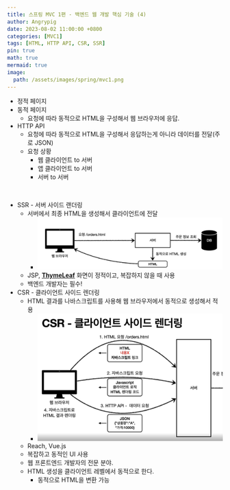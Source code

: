 ```yaml
---
title: 스프링 MVC 1편 - 백엔드 웹 개발 핵심 기술 (4)
author: Angrypig
date: 2023-08-02 11:00:00 +0800
categories: [MVC1]
tags: [HTML, HTTP API, CSR, SSR]
pin: true
math: true
mermaid: true
image:
  path: /assets/images/spring/mvc1.png
---
```


- 정적 페이지 
- 동적 페이지
  - 요청에 따라 동적으로 HTML을 구성해서 웹 브라우저에 응답.
- HTTP API 
  - 요청에 따라 동적으로 HTML을 구성해서 응답하는게 아니라 데이터를 전달(주로 JSON)
  - 요청 상황
    - 웹 클라이언트 to 서버
    - 앱 클라이언트 to 서버
    - 서버 to 서버

<br>

- SSR - 서버 사이드 랜더링
  - 서버에서 최종 HTML을 생성해서 클라이언트에 전달
    - ![SSR](/assets/images/spring/mvc1/SSR.png)
  - JSP, **<u>ThymeLeaf</u>**
   화면이 정적이고, 복잡하지 않을 때 사용
  - 백엔드 개발자는 필수!
- CSR - 클라이언트 사이드 렌더링
  - HTML 결과를 나바스크립트를 사용해 웹 브라우저에서 동적으로 생성해서 적용
    - ![CSR](/assets/images/spring/mvc1/CSR.png)
  - Reach, Vue.js
  - 복잡하고 동적인 UI 사용
  - 웹 프론트엔드 개발자의 전문 분야.
  - HTML 생성을 클라이언트 레벨에서 동적으로 한다.
    - 동적으로 HTML을 변환 가능

<br>



